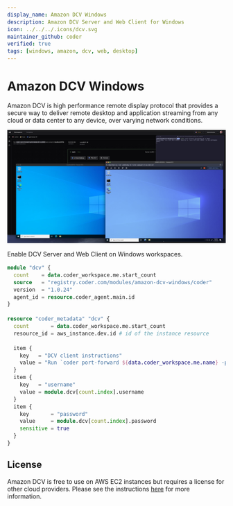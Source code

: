 ```yaml
---
display_name: Amazon DCV Windows
description: Amazon DCV Server and Web Client for Windows
icon: ../../../.icons/dcv.svg
maintainer_github: coder
verified: true
tags: [windows, amazon, dcv, web, desktop]
---
```


# Amazon DCV Windows

Amazon DCV is high performance remote display protocol that provides a secure way to deliver remote desktop and application streaming from any cloud or data center to any device, over varying network conditions.

![Amazon DCV on a Windows workspace](../../.images/amazon-dcv-windows.png)

Enable DCV Server and Web Client on Windows workspaces.

```tf
module "dcv" {
  count    = data.coder_workspace.me.start_count
  source   = "registry.coder.com/modules/amazon-dcv-windows/coder"
  version  = "1.0.24"
  agent_id = resource.coder_agent.main.id
}

resource "coder_metadata" "dcv" {
  count       = data.coder_workspace.me.start_count
  resource_id = aws_instance.dev.id # id of the instance resource

  item {
    key   = "DCV client instructions"
    value = "Run `coder port-forward ${data.coder_workspace.me.name} -p ${module.dcv[count.index].port}` and connect to **localhost:${module.dcv[count.index].port}${module.dcv[count.index].web_url_path}**"
  }
  item {
    key   = "username"
    value = module.dcv[count.index].username
  }
  item {
    key       = "password"
    value     = module.dcv[count.index].password
    sensitive = true
  }
}
```

## License

Amazon DCV is free to use on AWS EC2 instances but requires a license for other cloud providers. Please see the instructions [here](https://docs.aws.amazon.com/dcv/latest/adminguide/setting-up-license.html#setting-up-license-ec2) for more information.
